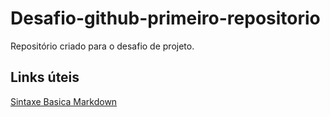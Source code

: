 # Desafio-github-primeiro-repositorio
Repositório criado para o desafio de projeto.

## Links úteis
[Sintaxe Basica Markdown](https://www.markdownguide.org/basic-syntax/)
